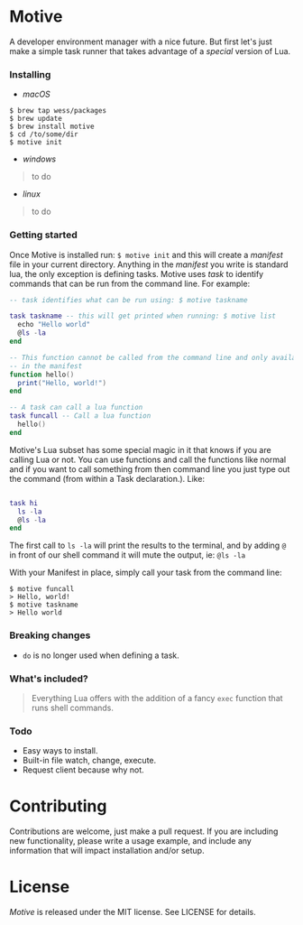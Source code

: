 # Motive
A developer environment manager with a nice future. But first let's just make a simple task runner that takes advantage of a _special_ version of Lua.

### Installing
- *macOS*

```shell
$ brew tap wess/packages
$ brew update
$ brew install motive
$ cd /to/some/dir
$ motive init
```

- *windows*
> to do

- *linux*
> to do

### Getting started
Once Motive is installed run: `$ motive init` and this will create a *manifest* file in your current directory. Anything in the *manifest* you write is standard lua, the only exception is
defining tasks. Motive uses *task* to identify commands that can be run from the command line. For example:

```lua
-- task identifies what can be run using: $ motive taskname

task taskname -- this will get printed when running: $ motive list
  echo "Hello world"
  @ls -la
end

-- This function cannot be called from the command line and only available
-- in the manifest
function hello() 
  print("Hello, world!")
end

-- A task can call a lua function
task funcall -- Call a lua function
  hello()
end

```

Motive's Lua subset has some special magic in it that knows if you are calling Lua or not. You can use
functions and call the functions like normal and if you want to call something from then command line
you just type out the command (from within a Task declaration.). Like:

```lua

task hi
  ls -la
  @ls -la
end

```

The first call to `ls -la` will print the results to the terminal, and by adding `@` in front
of our shell command it will mute the output, ie: `@ls -la`


With your Manifest in place, simply call your task from the command line:

```shell
$ motive funcall
> Hello, world!
$ motive taskname
> Hello world
```

### Breaking changes
- `do` is no longer used when defining a task.

### What's included?
> Everything Lua offers with the addition of a fancy `exec` function that runs shell commands.

### Todo
- Easy ways to install.
- Built-in file watch, change, execute.
- Request client because why not.

# Contributing
Contributions are welcome, just make a pull request. If you are including new functionality, please write a usage example, and include any information that will impact installation and/or setup.

# License
*Motive* is released under the MIT license. See LICENSE for details.
